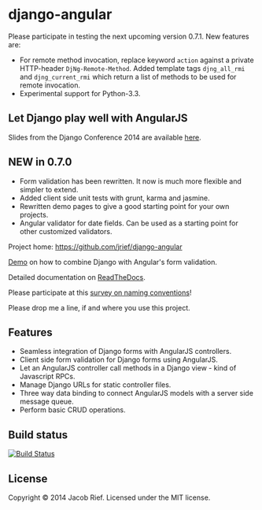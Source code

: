 django-angular
==============

Please participate in testing the next upcoming version 0.7.1. New features are:

* For remote method invocation, replace keyword ``action`` against a private HTTP-header
  ``DjNg-Remote-Method``. Added template tags ``djng_all_rmi`` and ``djng_current_rmi`` which
  return a list of methods to be used for remote invocation.
* Experimental support for Python-3.3.

Let Django play well with AngularJS
------------------------------------
Slides from the Django Conference 2014 are available [here](http://djangoconf.aws.awesto.com/slides).

NEW in 0.7.0
------------
* Form validation has been rewritten. It now is much more flexible and simpler to extend.
* Added client side unit tests with grunt, karma and jasmine.
* Rewritten demo pages to give a good starting point for your own projects.
* Angular validator for date fields. Can be used as a starting point for other customized validators.

Project home: https://github.com/jrief/django-angular

[Demo](http://djangular.aws.awesto.com/form_validation/) on how to combine Django with Angular's form validation.

Detailed documentation on [ReadTheDocs](http://django-angular.readthedocs.org/).

Please participate at this [survey on naming conventions](https://github.com/jrief/django-angular/issues/35)!

Please drop me a line, if and where you use this project.

Features
--------
* Seamless integration of Django forms with AngularJS controllers.
* Client side form validation for Django forms using AngularJS.
* Let an AngularJS controller call methods in a Django view - kind of Javascript RPCs.
* Manage Django URLs for static controller files.
* Three way data binding to connect AngularJS models with a server side message queue.
* Perform basic CRUD operations.

Build status
------------
[![Build Status](https://travis-ci.org/jrief/django-angular.png?branch=master)](https://travis-ci.org/jrief/django-angular)

License
-------
Copyright &copy; 2014 Jacob Rief. Licensed under the MIT license.
